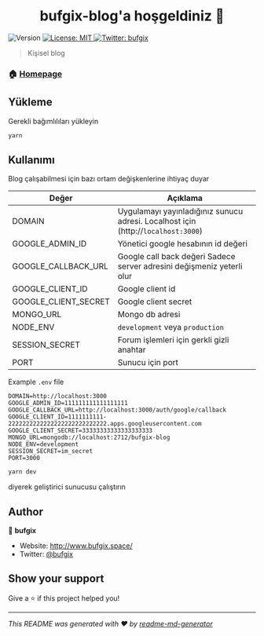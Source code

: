 <h1 align="center">bufgix-blog'a hoşgeldiniz 👋</h1>
<p>
  <img alt="Version" src="https://img.shields.io/badge/version-0.1.2-blue.svg?cacheSeconds=2592000" />
  <a href="#" target="_blank">
    <img alt="License: MIT" src="https://img.shields.io/badge/License-MIT-yellow.svg" />
  </a>
  <a href="https://twitter.com/bufgix" target="_blank">
    <img alt="Twitter: bufgix" src="https://img.shields.io/twitter/follow/bufgix.svg?style=social" />
  </a>
</p>

> Kişisel blog

### 🏠 [Homepage](http://bufgix.space)

## Yükleme
Gerekli bağımlılıları yükleyin

```sh
yarn
```

## Kullanımı

Blog çalışabilmesi için bazı ortam değişkenlerine ihtiyaç duyar

| Değer  | Açıklama  |
|---|---|
| DOMAIN  |  Uygulamayı yayınladığınız sunucu adresi. Localhost için (http://``localhost:3000``) |
| GOOGLE_ADMIN_ID  |  Yönetici google hesabının id değeri |
| GOOGLE_CALLBACK_URL |  Google call back değeri Sadece server adresini değişmeniz yeterli olur |
| GOOGLE_CLIENT_ID  |  Google client id  |
| GOOGLE_CLIENT_SECRET  |  Google client secret |
| MONGO_URL |  Mongo db adresi |
| NODE_ENV  | `development` veya `production`  |
| SESSION_SECRET  | Forum işlemleri için  gerkli gizli anahtar |
|  PORT |  Sunucu için port  |


Example `.env` file
```env
DOMAIN=http://localhost:3000
GOOGLE_ADMIN_ID=111111111111111111
GOOGLE_CALLBACK_URL=http://localhost:3000/auth/google/callback
GOOGLE_CLIENT_ID=1111111111-2222222222222222222222222222.apps.googleusercontent.com
GOOGLE_CLIENT_SECRET=33333333333333333333
MONGO_URL=mongodb://localhost:2712/bufgix-blog
NODE_ENV=development
SESSION_SECRET=im_secret
PORT=3000
```

```sh
yarn dev
```

diyerek geliştirici sunucusu çalıştırın

## Author

👤 **bufgix**

* Website: http://www.bufgix.space/
* Twitter: [@bufgix](https://twitter.com/bufgix)

## Show your support

Give a ⭐️ if this project helped you!

***
_This README was generated with ❤️ by [readme-md-generator](https://github.com/kefranabg/readme-md-generator)_
